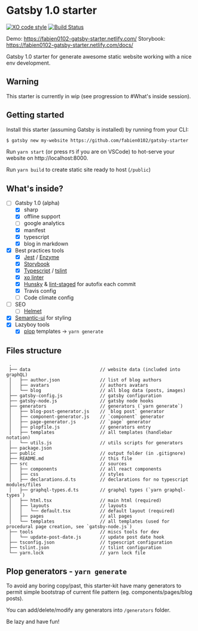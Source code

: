 # Gatsby 1.0 starter
[![XO code style](https://img.shields.io/badge/code_style-XO-5ed9c7.svg)](https://github.com/sindresorhus/xo)
[![Build Status](https://travis-ci.org/fabien0102/gatsby-starter.svg?branch=master)](https://travis-ci.org/fabien0102/gatsby-starter)

Demo: https://fabien0102-gatsby-starter.netlify.com/
Storybook: https://fabien0102-gatsby-starter.netlify.com/docs/

Gatsby 1.0 starter for generate awesome static website working with a nice env development.

## Warning

This starter is currently in wip (see progression to #What's inside session).

## Getting started

Install this starter (assuming Gatsby is installed) by running from your CLI: 

```bash
$ gatsby new my-website https://github.com/fabien0102/gatsby-starter
```

Run `yarn start` (or press `F5` if you are on VSCode) to hot-serve your website on http://localhost:8000.

Run `yarn build` to create static site ready to host (`/public`)

## What's inside?

- [ ] Gatsby 1.0 (alpha)
  - [x] sharp
  - [x] offline support
  - [ ] google analytics
  - [x] manifest
  - [x] typescript
  - [x] blog in markdown
- [x] Best practices tools
  - [x] [Jest](https://facebook.github.io/jest/) / [Enzyme](http://airbnb.io/enzyme/)
  - [x] [Storybook](https://storybooks.js.org/)
  - [x] [Typescript](https://www.typescriptlang.org/) / [tslint](https://palantir.github.io/tslint/)
  - [x] [xo linter](https://github.com/sindresorhus/xo)
  - [x] [Hunsky](https://github.com/typicode/husky) & [lint-staged](https://github.com/okonet/lint-staged) for autofix each commit
  - [x] Travis config
  - [ ] Code climate config
- [ ] SEO
  - [ ] [Helmet](https://github.com/nfl/react-helmet)
- [x] [Semantic-ui](http://react.semantic-ui.com) for styling
- [x] Lazyboy tools
  - [x] [plop](https://github.com/amwmedia/plop) templates -> `yarn generate`

## Files structure
```
 .
 ├── data                          // website data (included into graphQL)
 │   ├── author.json               // list of blog authors
 │   ├── avatars                   // authors avatars
 │   └── blog                      // all blog data (posts, images)
 ├── gatsby-config.js              // gatsby configuration
 ├── gatsby-node.js                // gatsby node hooks
 ├── generators                    // generators (`yarn generate`)
 │   ├── blog-post-generator.js    // `blog post` generator
 │   ├── component-generator.js    // `component` generator
 │   ├── page-generator.js         // `page` generator
 │   ├── plopfile.js               // generators entry
 │   ├── templates                 // all templates (handlebar notation)
 │   └── utils.js                  // utils scripts for generators
 ├── package.json
 ├── public                        // output folder (in .gitignore)
 ├── README.md                     // this file
 ├── src                           // sources
 │   ├── components                // all react components
 │   ├── css                       // styles
 │   ├── declarations.d.ts         // declarations for no typescript modules/files
 │   ├── graphql-types.d.ts        // graphql types (`yarn graphql-types`)
 │   ├── html.tsx                  // main html (required)
 │   ├── layouts                   // layouts
 │   │   └── default.tsx           // default layout (required)
 │   ├── pages                     // all pages
 │   └── templates                 // all templates (used for procedural page creation, see `gatsby-node.js`)
 ├── tools                         // miscs tools for dev
 │   └── update-post-date.js       // update post date hook
 ├── tsconfig.json                 // typescript configuration
 ├── tslint.json                   // tslint configuration
 └── yarn.lock                     // yarn lock file
 ```

## Plop generators - `yarn generate`

To avoid any boring copy/past, this starter-kit have many generators to permit 
simple bootstrap of current file pattern (eg. components/pages/blog posts).

You can add/delete/modify any generators into `/generators` folder.

Be lazy and have fun!
